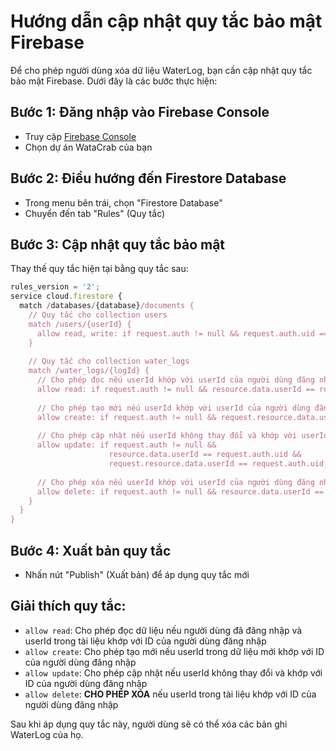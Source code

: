 # Hướng dẫn cập nhật quy tắc bảo mật Firebase

Để cho phép người dùng xóa dữ liệu WaterLog, bạn cần cập nhật quy tắc bảo mật Firebase. Dưới đây là các bước thực hiện:

## Bước 1: Đăng nhập vào Firebase Console

- Truy cập [Firebase Console](https://console.firebase.google.com/)
- Chọn dự án WataCrab của bạn

## Bước 2: Điều hướng đến Firestore Database

- Trong menu bên trái, chọn "Firestore Database"
- Chuyển đến tab "Rules" (Quy tắc)

## Bước 3: Cập nhật quy tắc bảo mật

Thay thế quy tắc hiện tại bằng quy tắc sau:

```javascript
rules_version = '2';
service cloud.firestore {
  match /databases/{database}/documents {
    // Quy tắc cho collection users
    match /users/{userId} {
      allow read, write: if request.auth != null && request.auth.uid == userId;
    }
    
    // Quy tắc cho collection water_logs
    match /water_logs/{logId} {
      // Cho phép đọc nếu userId khớp với userId của người dùng đăng nhập
      allow read: if request.auth != null && resource.data.userId == request.auth.uid;
      
      // Cho phép tạo mới nếu userId khớp với userId của người dùng đăng nhập
      allow create: if request.auth != null && request.resource.data.userId == request.auth.uid;
      
      // Cho phép cập nhật nếu userId không thay đổi và khớp với userId của người dùng đăng nhập
      allow update: if request.auth != null && 
                      resource.data.userId == request.auth.uid &&
                      request.resource.data.userId == request.auth.uid;
      
      // Cho phép xóa nếu userId khớp với userId của người dùng đăng nhập
      allow delete: if request.auth != null && resource.data.userId == request.auth.uid;
    }
  }
}
```

## Bước 4: Xuất bản quy tắc

- Nhấn nút "Publish" (Xuất bản) để áp dụng quy tắc mới

## Giải thích quy tắc:

- `allow read`: Cho phép đọc dữ liệu nếu người dùng đã đăng nhập và userId trong tài liệu khớp với ID của người dùng đăng nhập
- `allow create`: Cho phép tạo mới nếu userId trong dữ liệu mới khớp với ID của người dùng đăng nhập
- `allow update`: Cho phép cập nhật nếu userId không thay đổi và khớp với ID của người dùng đăng nhập
- `allow delete`: **CHO PHÉP XÓA** nếu userId trong tài liệu khớp với ID của người dùng đăng nhập

Sau khi áp dụng quy tắc này, người dùng sẽ có thể xóa các bản ghi WaterLog của họ. 